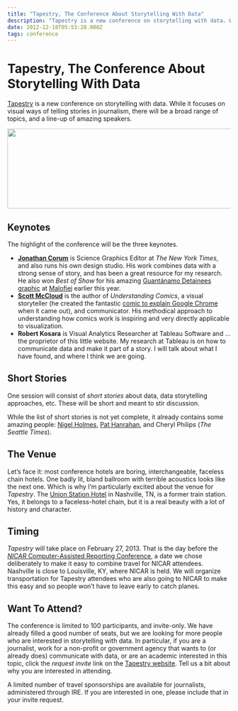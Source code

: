 ```yaml
---
title: "Tapestry, The Conference About Storytelling With Data"
description: "Tapestry is a new conference on storytelling with data. While it focuses on visual ways of telling stories in journalism, there will be a broad range of topics, and a line-up of amazing speakers."
date: 2012-12-18T05:53:28.000Z
tags: conference
---
```


# Tapestry, The Conference About Storytelling With Data

<a href="http://www.tapestryconference.com">Tapestry</a> is a new conference on storytelling with data. While it focuses on visual ways of telling stories in journalism, there will be a broad range of topics, and a line-up of amazing speakers.<!--more-->

<a href="http://www.tapestryconference.com/"><img class="aligncenter size-full wp-image-2116" title="Tapestry Conference" alt="" src="https://eagereyes.org/wp-content/uploads/2012/12/tapestry.png" width="600" height="180" /></a>

## Keynotes

The highlight of the conference will be the three keynotes.

<ul>
    <li><a href="http://13pt.com/corum/"><strong>Jonathan Corum</strong></a> is Science Graphics Editor at <em>The New York Times</em>, and also runs his own design studio. His work combines data with a strong sense of story, and has been a great resource for my research. He also won <em>Best of Show</em> for his amazing <a href="http://style.org/lines/">Guantánamo Detainees graphic</a> at <a title="Malofiej 20" href="http://eagereyes.org/journalism/malofiej-20">Malofiej</a> earlier this year.</li>
    <li><a href="http://scottmccloud.com"><strong>Scott McCloud</strong></a> is the author of <em>Understanding Comics</em>, a visual storyteller (he created the fantastic <a href="http://www.google.com/googlebooks/chrome/">comic to explain Google Chrome</a> when it came out), and communicator. His methodical approach to understanding how comics work is inspiring and very directly applicable to visualization.</li>
    <li><strong>Robert Kosara</strong> is Visual Analytics Researcher at Tableau Software and … the proprietor of this little website. My research at Tableau is on how to communicate data and make it part of a story. I will talk about what I have found, and where I think we are going.</li>
</ul>

## Short Stories

One session will consist of <em>short stories</em> about data, data storytelling approaches, etc. These will be short and meant to stir discussion.

While the list of short stories is not yet complete, it already contains some amazing people: <a title="List of Influences: Nigel Holmes" href="http://eagereyes.org/influences/nigel-holmes">Nigel Holmes</a>, <a title="List of Influences: Pat Hanrahan" href="http://eagereyes.org/influences/pat-hanrahan">Pat Hanrahan</a>, and Cheryl Philips (<em>The Seattle Times</em>).

## The Venue

Let’s face it: most conference hotels are boring, interchangeable, faceless chain hotels. One badly lit, bland ballroom with terrible acoustics looks like the next one. Which is why I’m particularly excited about the venue for <em>Tapestry</em>. The <a href="http://www.unionstationhotelnashville.com">Union Station Hotel</a> in Nashville, TN, is a former train station. Yes, it belongs to a faceless-hotel chain, but it is a real beauty with a lot of history and character.

## Timing

<em>Tapestry</em> will take place on February 27, 2013. That is the day before the <a href="https://www.ire.org/conferences/nicar-2013/"><em>NICAR</em> Computer-Assisted Reporting Conference</a>, a date we chose deliberately to make it easy to combine travel for NICAR attendees. Nashville is close to Louisville, KY, where NICAR is held. We will organize transportation for Tapestry attendees who are also going to NICAR to make this easy and so people won’t have to leave early to catch planes.

## Want To Attend?

The conference is limited to 100 participants, and invite-only. We have already filled a good number of seats, but we are looking for more people who are interested in storytelling with data. In particular, if you are a journalist, work for a non-profit or government agency that wants to (or already does) communicate with data, or are an academic interested in this topic, click the <em>request invite</em> link on the <a href="http://www.tapestryconference.com">Tapestry website</a>. Tell us a bit about why you are interested in attending.

A limited number of travel sponsorships are available for journalists, administered through IRE. If you are interested in one, please include that in your invite request.


